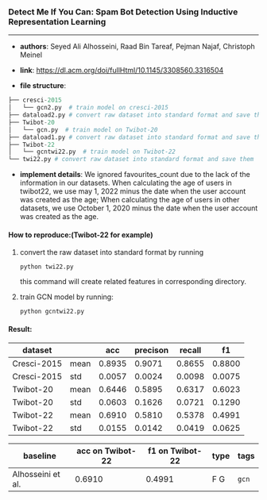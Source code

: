 ### Detect Me If You Can: Spam Bot Detection Using Inductive Representation Learning

---

- **authors**: Seyed Ali Alhosseini, Raad Bin Tareaf, Pejman Najaf, Christoph Meinel

- **link**: https://dl.acm.org/doi/fullHtml/10.1145/3308560.3316504

- **file structure**: 

```python
├── cresci-2015
│   └── gcn2.py  # train model on cresci-2015
├── dataload2.py # convert raw dataset into standard format and save them
├── Twibot-20    
│   └── gcn.py  # train model on Twibot-20
├── dataload1.py # convert raw dataset into standard format and save them
├── Twibot-22
│   └── gcntwi22.py  # train model on Twibot-22
└── twi22.py # convert raw dataset into standard format and save them
```

- **implement details**: We ignored favourites_count due to the lack of the information in our datasets. When calculating the age of users in twibot22, we use may 1, 2022 minus the date when the user account was created as the age; When calculating the age of users in other datasets, we use October 1, 2020 minus the date when the user account was created as the age.

  

#### How to reproduce:(Twibot-22 for example)

1. convert the raw dataset into standard format by running 

   `python twi22.py`

   this command will create related features in corresponding directory.

2. train GCN model by running:

   `python gcntwi22.py`





#### Result:


| dataset     |      | acc    | precison | recall | f1     |
| ----------- | ---- | ------ | -------- | ------ | ------ |
| Cresci-2015 | mean | 0.8935 | 0.9071   | 0.8655 | 0.8800 |
| Cresci-2015 | std  | 0.0057 | 0.0024   | 0.0098 | 0.0075 |
| Twibot-20   | mean | 0.6446 | 0.5895   | 0.6317 | 0.6023 |
| Twibot-20   | std  | 0.0603 | 0.1626   | 0.0721 | 0.1290 |
| Twibot-22   | mean | 0.6910 | 0.5810   | 0.5378 | 0.4991 |
| Twibot-22   | std  | 0.0155 | 0.0142   | 0.0419 | 0.0625 |







| baseline | acc on Twibot-22 | f1 on Twibot-22 | type | tags|
| -------- | ---------------- | --------------- | ---- | --- |
| Alhosseini et al.|0.6910|0.4991|F G|`gcn`|

